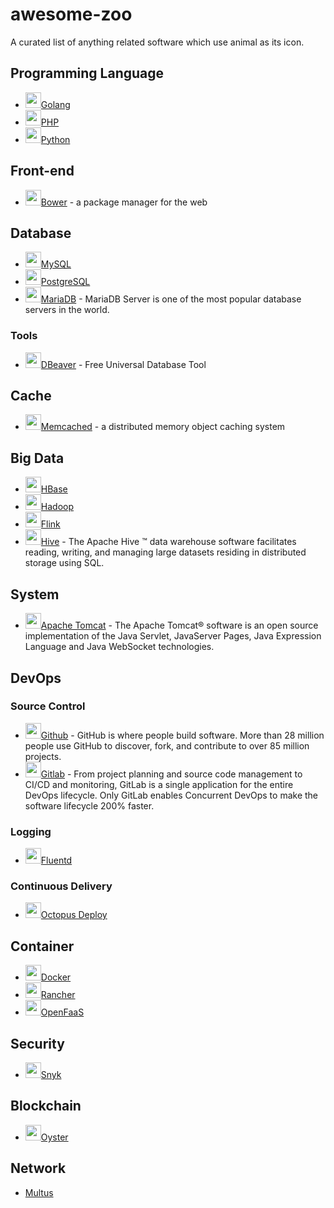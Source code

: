 # awesome-zoo

A curated list of anything related software which use animal as its icon.

## Programming Language

* <img width="25" src="https://sdtimes.com/wp-content/uploads/2018/02/golang.sh_-490x490.png">[Golang](https://golang.org/)
* <img width="25" src="https://upload.wikimedia.org/wikipedia/commons/thumb/3/31/Webysther_20160423_-_Elephpant.svg/1024px-Webysther_20160423_-_Elephpant.svg.png">[PHP](http://www.php.net/)
* <img width="25" src="https://www.python.org/static/opengraph-icon-200x200.png">[Python](https://www.python.org/)

## Front-end

* <img width="25" src="https://bower.io/img/bower-logo.png">[Bower](https://bower.io/) - a package manager for the web

## Database

* <img width="25" src="https://planet.mysql.com/images/planet-logo.svg">[MySQL](https://www.mysql.com/)
* <img width="25" src="https://www.postgresql.org/media/img/about/press/elephant.png">[PostgreSQL](https://www.postgresql.org/)
* <img width="25" src="https://mariadb.org/wp-content/uploads/2017/03/cropped-MariaDB-seal-white-512x512-180x180.png">[MariaDB](https://mariadb.org/) - MariaDB Server is one of the most popular database servers in the world.

### Tools

* <img width="25" src="https://dbeaver.io/wp-content/uploads/2015/09/beaver-head.png">[DBeaver](https://dbeaver.io/) - Free Universal Database Tool

## Cache

* <img width="25" src="https://cdn.worldvectorlogo.com/logos/memcached.svg">[Memcached](https://memcached.org/) - a distributed memory object caching system

## Big Data

* <img width="25" src="https://cdn.worldvectorlogo.com/logos/hbase.svg">[HBase](https://hbase.apache.org/)
* <img width="25" src="https://hadoop.apache.org/elephant.png">[Hadoop](https://hadoop.apache.org/)
* <img width="25" src="https://flink.apache.org/img/logo/png/50/color_50.png">[Flink](https://flink.apache.org/)
* <img width="25" src="https://hive.apache.org/images/hive_logo_medium.jpg">[Hive](https://hive.apache.org/) - The Apache Hive ™ data warehouse software facilitates reading, writing, and managing large datasets residing in distributed storage using SQL.

## System

* <img width="25" src="https://tomcat.apache.org/res/images/tomcat.png">[Apache Tomcat](http://tomcat.apache.org/) - The Apache Tomcat® software is an open source implementation of the Java Servlet, JavaServer Pages, Java Expression Language and Java WebSocket technologies.

## DevOps

### Source Control

* <img width="25" src="https://github.githubassets.com/images/modules/logos_page/Octocat.png">[Github](github.com) - GitHub is where people build software. More than 28 million people use GitHub to discover, fork, and contribute to over 85 million projects.
* <img width="25" src="https://gitlab.com/gitlab-com/gitlab-artwork/raw/master/logo/logo.png">[Gitlab](https://gitlab.com/) - From project planning and source code management to CI/CD and monitoring, GitLab is a single application for the entire DevOps lifecycle. Only GitLab enables Concurrent DevOps to make the software lifecycle 200% faster.

### Logging

* <img width="25" src="https://www.fluentd.org/favicon.ico">[Fluentd](https://www.fluentd.org/)

### Continuous Delivery

* <img width="25" src="https://octopus.com/images/(global)/favicon.png">[Octopus Deploy](https://octopus.com/)

## Container

* <img width="25" src="https://www.docker.com/sites/default/files/d8/Docker-R-Logo-08-2018-Monochomatic-RGB_Moby-x1.png">[Docker](https://www.docker.com/)
* <img width="25" src="https://rancher.com/img/brand-guidelines/assets/logos/svg/cow/rancher-logo-cow-blue.svg">[Rancher](https://rancher.com)
* <img width="25" src="https://www.openfaas.com/images/favicon.png">[OpenFaaS](https://www.openfaas.com/)

## Security

* <img width="25" src="https://res.cloudinary.com/snyk/image/upload/v1533761770/logo-1_wtob68.svg">[Snyk](https://snyk.io/)

## Blockchain

* <img width="25" src="https://oysterprotocol.com/wp-content/uploads/2018/07/cropped-oyster-logo-150x150.png">[Oyster](https://oysterprotocol.com/)

## Network

* [Multus](https://github.com/intel/multus-cni)
